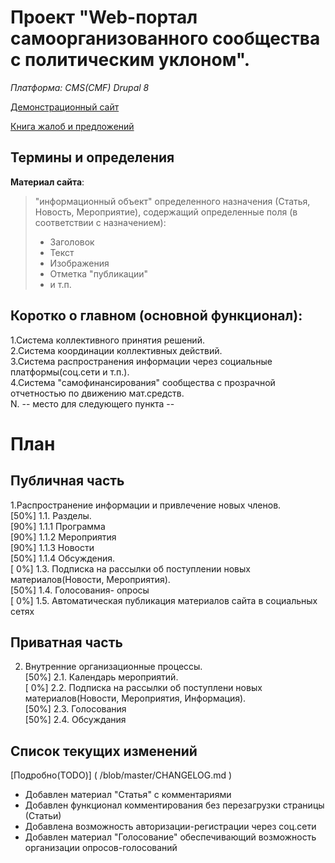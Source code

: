 # Проект "Web-портал самоорганизованного сообщества с политическим уклоном".
_Платформа: CMS(CMF) Drupal 8_

[Демонстрационный сайт](http://sdd.ti-work.ru/)

[Книга жалоб и предложений](https://github.com/orion76/sdd/issues)


## Термины и определения  
__Материал сайта__: 
> "информационный объект" определенного назначения (Статья, Новость, Мероприятие), содержащий определенные поля (в соответствии с назначением): 
>- Заголовок  
>- Текст  
>- Изображения  
>- Отметка "публикации"  
>- и т.п.  


## Коротко о главном (основной функционал):
1.Система коллективного принятия решений.  
2.Система координации коллективных действий.  
3.Система распространения информации через социальные платформы(соц.сети и т.п.).  
4.Система "самофинансирования" сообщества с прозрачной отчетностью по движению мат.средств.  
N. -- место для следующего пункта --  

# План   
## Публичная часть  
1.Раcпространение информации и привлечение новых членов.  
[50%] 1.1. Разделы.  
[90%] 1.1.1 Программа  
[90%] 1.1.2 Мероприятия  
[90%] 1.1.3 Новости  
[50%] 1.1.4 Обсуждения.  
[  0%]  1.3. Подписка на рассылки об поступлении новых материалов(Новости, Мероприятия).  
[50%] 1.4. Голосования- опросы  
[  0%]  1.5. Автоматическая публикация материалов сайта в социальных сетях  


## Приватная часть  
2. Внутренние организационные процессы.  
[50%] 2.1. Календарь мероприятий.  
[  0%] 2.2. Подписка на рассылки об поступлени новых материалов(Новости, Мероприятия, Информация).  
[50%] 2.3. Голосования  
[50%] 2.4. Обсуждания


## Список текущих изменений

[Подробно(TODO)] ( /blob/master/CHANGELOG.md )

- Добавлен материал "Статья" с комментариями
- Добавлен функционал комментирования без перезагрузки страницы (Статьи)
- Добавлена возможность авторизации-регистрации через соц.сети
- Добавлен материал "Голосование" обеспечивающий возможность организации опросов-голосований

